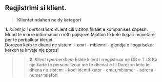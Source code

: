 
   ##  Regjistrimi si klient. 

 >**Klientet ndahen ne dy kategori**
 
 **1**.   *Klient jo i perhershem* 
    KLient cili viziton filialet e kompanises shpesh.
    Mund te marre informacion rreth pajisjeve 
    Mjafton te kete llogari monetare per te perballuar blerjet  
     Dorezon keto te dhena ne sistem:
    -   emri 
    -   mbiemri 
    -   gjendja e llogarisekur kerkon te kryeje nje porosi

>>**2**.   *Klient i perhershem* 
     Eshte klient i rregjistruar ne DB e T.I.S 
     Ka nje karte te personalizuar me te dhenat e tij
     Dorezon keto te dhena ne sistem:
    -   kodi identifikator 
    -   emer,mbiemer 
    -   adresa 
    -   numer telefoni
